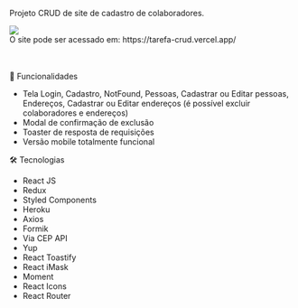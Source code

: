 Projeto CRUD de site de cadastro de colaboradores.

<a href="https://tarefa-crud.vercel.app/" target="_blank">
  <img src="https://user-images.githubusercontent.com/103120313/181872853-9476297f-d31e-4fc4-a7b7-83dd40e3709f.png"></img>
</a>
<br>
O site pode ser acessado em: https://tarefa-crud.vercel.app/ <br>
<br>
<br>

📲 Funcionalidades

<ul>
  <li>Tela Login, Cadastro, NotFound, Pessoas, Cadastrar ou Editar pessoas, Endereços, Cadastrar ou Editar endereços (é possível excluir colaboradores e endereços)</li>
  <li>Modal de confirmação de exclusão</li>
  <li>Toaster de resposta de requisições</li>
  <li>Versão mobile totalmente funcional</li>
</ul>

🛠 Tecnologias
<ul>
  <li>React JS</li>
  <li>Redux</li>
  <li>Styled Components</li>
  <li>Heroku</li>
  <li>Axios</li>
  <li>Formik</li>
  <li>Via CEP API</li>
  <li>Yup</li>
  <li>React Toastify</li>
  <li>React iMask</li>
  <li>Moment</li>
  <li>React Icons</li>
  <li>React Router</li>
</ul>

